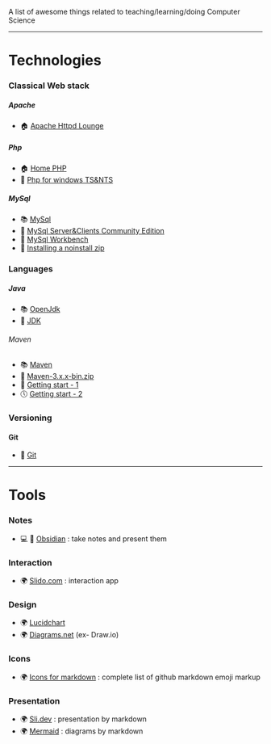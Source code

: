 A list of awesome things related to teaching/learning/doing Computer Science

---

# Technologies

### Classical Web stack
##### Apache
* :house: [Apache Httpd Lounge](http://apachelounge.com/)

##### Php
* :house: [Home PHP](https://www.php.net/)
* :floppy_disk: [Php for windows TS&NTS](https://windows.php.net/download#php-8.0)

##### MySql
* :books: [MySql](https://www.mysql.com/)
* :floppy_disk: [MySql Server&Clients Community Edition](https://dev.mysql.com/downloads/mysql/)
* :floppy_disk: [MySql Workbench](https://dev.mysql.com/downloads/workbench/)
* :book: [Installing a noinstall zip](https://dev.mysql.com/doc/refman/8.0/en/windows-install-archive.html)

### Languages
##### Java
* :books: [OpenJdk](https://openjdk.java.net/)
* :floppy_disk: [JDK](https://jdk.java.net/archive/)
###### Maven
* :books: [Maven](https://maven.apache.org/scm.html)
* :floppy_disk: [Maven-3.x.x-bin.zip](https://downloads.apache.org/maven/maven-3)
* :book: [Getting start - 1](https://maven.apache.org/guides/getting-started/index.html)
* :clock5: [Getting start - 2](https://maven.apache.org/guides/getting-started/maven-in-five-minutes.html)

### Versioning
#### Git
* :floppy_disk: [Git](https://git-scm.com/)

---

# Tools

### Notes
* :computer: :iphone: [Obsidian](https://obsidian.md/) : take notes and present them

### Interaction
* :earth_africa: [Slido.com](https://www.sli.do/) : interaction app

### Design
* :earth_africa: [Lucidchart](https://www.lucidchart.com/)
* :earth_africa: [Diagrams.net](https://app.diagrams.net/) (ex- Draw.io)

### Icons
* :earth_africa: [Icons for markdown](https://gist.github.com/rxaviers/7360908) : complete list of github markdown emoji markup

### Presentation
* :earth_africa: [Sli.dev](https://www.sli.dev/) : presentation by markdown
* :earth_africa: [Mermaid](https://mermaid-js.github.io/) : diagrams by markdown
